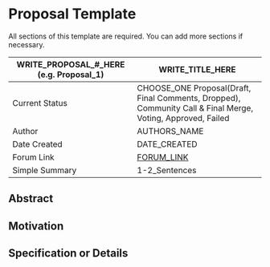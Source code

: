 # Proposal Template

All sections of this template are required. You can add more sections if necessary.

| WRITE_PROPOSAL_#_HERE (e.g. Proposal_1) | WRITE_TITLE_HERE |
| --- | ----------- |
| Current Status | CHOOSE_ONE Proposal(Draft, Final Comments, Dropped), Community Call & Final Merge, Voting, Approved, Failed|
| Author | AUTHORS_NAME |
| Date Created | DATE_CREATED |
| Forum Link | [FORUM_LINK](forum.volatility.com) |
| Simple Summary | 1-2_Sentences|

## Abstract

## Motivation

## Specification or Details




